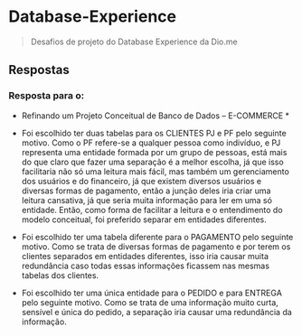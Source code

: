 # Database-Experience
> Desafios de projeto do Database Experience da Dio.me

## Respostas

### Resposta para o:
* Refinando um Projeto Conceitual de Banco de Dados – E-COMMERCE *

- Foi escolhido ter duas tabelas para os CLIENTES PJ e PF pelo seguinte motivo.
Como o PF refere-se a qualquer pessoa como indivíduo, e PJ representa uma entidade formada por um grupo de pessoas, está 
mais do que claro que fazer uma separação é a melhor escolha, já que isso facilitaria não só uma leitura mais fácil, mas também 
um gerenciamento dos usuários e do financeiro, já que existem diversos usuários e diversas formas de pagamento, então a junção
deles iria criar uma leitura cansativa, já que seria muita informação para ler em uma só entidade.
Então, como forma de facilitar a leitura e o entendimento do modelo conceitual, foi preferido separar em entidades diferentes.


- Foi escolhido ter uma tabela diferente para o PAGAMENTO pelo seguinte motivo.
Como se trata de diversas formas de pagamento e por terem os clientes separados em entidades diferentes, isso iria causar muita
redundância caso todas essas informações ficassem nas mesmas tabelas dos clientes.


- Foi escolhido ter uma única entidade para o PEDIDO e para ENTREGA pelo seguinte motivo.
Como se trata de uma informação muito curta, sensível e única do pedido, a separação iria causar uma redundância da
informação.

